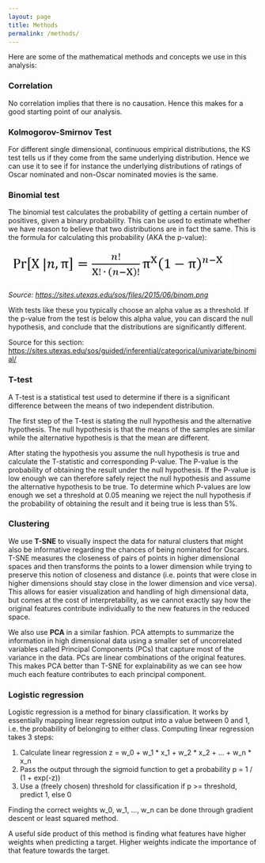 ```yaml
---
layout: page
title: Methods
permalink: /methods/
---
```




Here are some of the mathematical methods and concepts we use in this analysis:

<h3 id="correlation" style="font-weight:bold;">Correlation</h3>
No correlation implies that there is no causation. Hence this makes for a good starting point of our analysis.

<h3 id="kolmogorov-smirnov" style="font-weight:bold;">Kolmogorov-Smirnov Test</h3>
For different single dimensional, continuous empirical distributions, the KS test tells us if they come from the same underlying distribution. 
Hence we can use it to see if for instance the underlying distributions of ratings of Oscar nominated and non-Oscar nominated movies is the same.

<h3 id="binomial-test" style="font-weight:bold;">Binomial test</h3>

The binomial test calculates the probability of getting a certain number of positives, given a binary probability. This can be used to estimate whether we have reason to believe that two distributions are in fact the same. This is the formula for calculating this probability (AKA the p-value):

![image](images/binom-test.png)

*Source: <a href="https://sites.utexas.edu/sos/files/2015/06/binom.png">https://sites.utexas.edu/sos/files/2015/06/binom.png</a>*

With tests like these you typically choose an alpha value as a threshold. If the p-value from the test is below this alpha value, you can discard the null hypothesis, and conclude that the distributions are significantly different.

Source for this section: <a href="https://sites.utexas.edu/sos/guided/inferential/categorical/univariate/binomial/">https://sites.utexas.edu/sos/guided/inferential/categorical/univariate/binomial/</a>



<h3 id="t-test" style="font-weight:bold;">T-test</h3>

A T-test is a statistical test used to determine if there is a significant difference between the means of two independent distribution. 

The first step of the T-test is stating the null hypothesis and the alternative hypothesis. The null hypothesis is that the means of the samples are similar while the alternative hypothesis is that the mean are different.

After stating the hypothesis you assume the null hypothesis is true and calculate the T-statistic and corresponding P-value. The P-value is the probability of obtaining the result under the null hypothesis. If the P-value is low enough we can therefore safely reject the null hypothesis and assume the alternative hypothesis to be true. To determine which P-values are low enough we set a threshold at 0.05 meaning we reject the null hypothesis if the probability of obtaining the result and it being true is less than 5%.


<h3 id="clustering" style="font-weight:bold;">Clustering</h3>

We use **T-SNE** to visually inspect the data for natural clusters that might also be informative regarding the chances of being nominated for Oscars. T-SNE measures the closeness of pairs of points in higher dimensional spaces and then transforms the points to a lower dimension while trying to preserve this notion of closeness and distance  (i.e. points that were close in higher dimensions should stay close in the lower dimension and vice versa). This allows for easier visualization and handling of high dimensional data, but comes at the cost of interpretability, as we cannot exactly say how the original features contribute individually to the new features in the reduced space.

We also use **PCA** in a similar fashion. PCA attempts to summarize the information in high dimensional data using a smaller set of uncorrelated variables called Principal Components (PCs) that capture most of the variance in the data. PCs are linear combinations of the original features. This makes PCA better than T-SNE for explainability as we can see how much each feature contributes to each principal component.


<h3 id="logistic-regression" style="font-weight:bold;">Logistic regression</h3>

Logistic regression is a method for binary classification. It works by essentially mapping linear regression output into a value between 0 and 1, i.e. the probability of belonging to either class. Computing linear regression takes 3 steps:

1. Calculate linear regression
z = w_0 + w_1 * x_1 + w_2 * x_2 + ... + w_n * x_n
2. Pass the output through the sigmoid function to get a probability
p = 1 / (1 + exp(-z))
3. Use a (freely chosen) threshold for classification
if p >= threshold, predict 1, else 0

Finding the correct weights w_0, w_1, ..., w_n can be done through gradient descent or least squared method.

A useful side product of this method is finding what features have higher weights when predicting a target. Higher weights indicate the importance of that feature towards the target.


